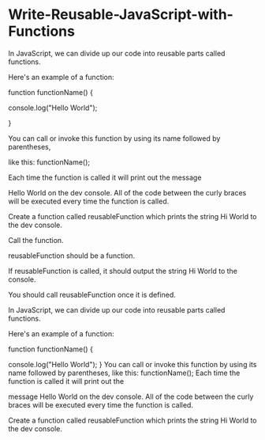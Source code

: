 # Write-Reusable-JavaScript-with-Functions

In JavaScript, we can divide up our code into reusable parts called functions.

Here's an example of a function:

function functionName() {

console.log("Hello World");

}

You can call or invoke this function by using its name followed by parentheses,

like this: functionName();

Each time the function is called it will print out the message

Hello World on the dev console. All of the code between the curly braces will be executed every time the function is called.

Create a function called reusableFunction which prints the string Hi World to the dev console.

Call the function.

reusableFunction should be a function.

If reusableFunction is called, it should output the string Hi World to the console.

You should call reusableFunction once it is defined.

In JavaScript, we can divide up our code into reusable parts called functions.

Here's an example of a function:

function functionName() {

  console.log("Hello World");
}
You can call or invoke this function by using its name followed by parentheses, like this: functionName(); Each time the function is called it will print out the 

message Hello World on the dev console. All of the code between the curly braces will be executed every time the function is called.

Create a function called reusableFunction which prints the string Hi World to the dev console.
